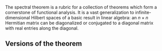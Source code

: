 The spectral theorem is a rubric for a collection of theorems which form a cornerstone of functional analysis. It is a vast generalization to infinite-dimensional Hilbert spaces of a basic result in linear algebra: an $n \times n$ Hermitian matrix can be diagonalized or conjugated to a diagonal matrix with real entries along the diagonal. 

## Versions of the theorem 

